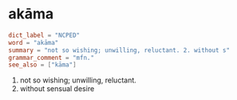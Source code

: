 # akāma

``` toml
dict_label = "NCPED"
word = "akāma"
summary = "not so wishing; unwilling, reluctant. 2. without s"
grammar_comment = "mfn."
see_also = ["kāma"]
```

1. not so wishing; unwilling, reluctant.
2. without sensual desire

